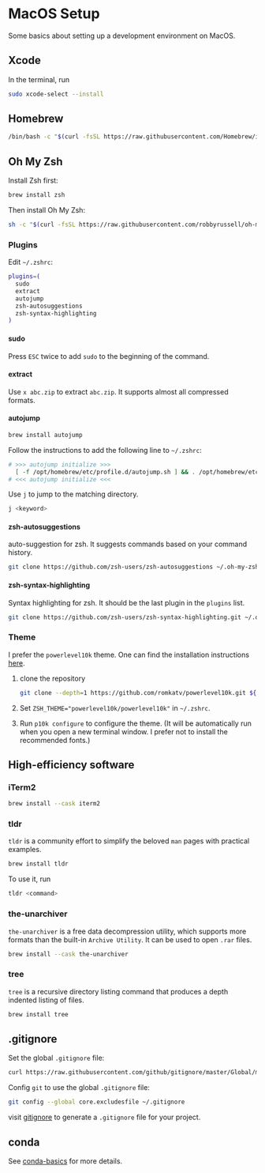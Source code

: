 # MacOS Setup


Some basics about setting up a development environment on MacOS.

<!--more-->

## Xcode

In the terminal, run

```bash
sudo xcode-select --install
```

## Homebrew

```bash
/bin/bash -c "$(curl -fsSL https://raw.githubusercontent.com/Homebrew/install/master/install.sh)"
```

## Oh My Zsh

Install Zsh first:

```bash
brew install zsh
```

Then install Oh My Zsh:

```bash
sh -c "$(curl -fsSL https://raw.githubusercontent.com/robbyrussell/oh-my-zsh/master/tools/install.sh)"
```

### Plugins

Edit `~/.zshrc`:

```bash
plugins=(
  sudo
  extract
  autojump
  zsh-autosuggestions
  zsh-syntax-highlighting
)
```

#### sudo

Press `ESC` twice to add `sudo` to the beginning of the command.

#### extract

Use `x abc.zip` to extract `abc.zip`. It supports almost all compressed formats.

#### autojump

```bash
brew install autojump
```

Follow the instructions to add the following line to `~/.zshrc`:

```bash
# >>> autojump initialize >>>
  [ -f /opt/homebrew/etc/profile.d/autojump.sh ] && . /opt/homebrew/etc/profile.d/autojump.sh
# <<< autojump initialize <<<
```

Use `j` to jump to the matching directory.

```bash
j <keyword>
```

#### zsh-autosuggestions

auto-suggestion for zsh. It suggests commands based on your command history.

```bash
git clone https://github.com/zsh-users/zsh-autosuggestions ~/.oh-my-zsh/custom/plugins/zsh-autosuggestions
```

#### zsh-syntax-highlighting

Syntax highlighting for zsh. It should be the last plugin in the `plugins` list.

```bash
git clone https://github.com/zsh-users/zsh-syntax-highlighting.git ~/.oh-my-zsh/custom/plugins/zsh-syntax-highlighting
```

### Theme

I prefer the `powerlevel10k` theme. One can find the installation instructions [here](https://github.com/romkatv/powerlevel10k#oh-my-zsh).

1. clone the repository

   ```bash
   git clone --depth=1 https://github.com/romkatv/powerlevel10k.git ${ZSH_CUSTOM:-$HOME/.oh-my-zsh/custom}/themes/powerlevel10k
   ```

2. Set `ZSH_THEME="powerlevel10k/powerlevel10k"` in `~/.zshrc`.

3. Run `p10k configure` to configure the theme. (It will be automatically run when you open a new terminal window. I prefer not to install the recommended fonts.)

## High-efficiency software

### iTerm2

```bash
brew install --cask iterm2
```

### tldr

`tldr` is a community effort to simplify the beloved `man` pages with practical examples.

```bash
brew install tldr
```

To use it, run

```bash
tldr <command>
```

### the-unarchiver

`the-unarchiver` is a free data decompression utility, which supports more formats than the built-in `Archive Utility`. It can be used to open `.rar` files.

```bash
brew install --cask the-unarchiver
```

### tree

`tree` is a recursive directory listing command that produces a depth indented listing of files.

```bash
brew install tree
```

## .gitignore

Set the global `.gitignore` file:

```bash
curl https://raw.githubusercontent.com/github/gitignore/master/Global/macOS.gitignore -o ~/.gitignore
```

Config `git` to use the global `.gitignore` file:

```bash
git config --global core.excludesfile ~/.gitignore
```

visit [gitignore](gitignore.io) to generate a `.gitignore` file for your project.

## conda

See [conda-basics](./conda-basics) for more details.

